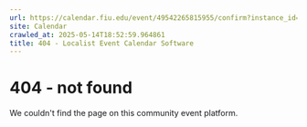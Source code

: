 ```yaml
---
url: https://calendar.fiu.edu/event/49542265815955/confirm?instance_id=49542265819029&return=https%3A%2F%2Fcalendar.fiu.edu%2Fcalendar%3Fevent_types%255B%255D%3D121719
site: Calendar
crawled_at: 2025-05-14T18:52:59.964861
title: 404 - Localist Event Calendar Software
---
```


# 404 - not found
We couldn't find the page on this community event platform.
